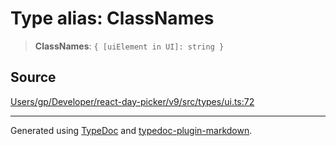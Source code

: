 # Type alias: ClassNames

> **ClassNames**: `{ [uiElement in UI]: string }`

## Source

[Users/gp/Developer/react-day-picker/v9/src/types/ui.ts:72](https://github.com/gpbl/react-day-picker/blob/005599683/src/types/ui.ts#L72)

***

Generated using [TypeDoc](https://typedoc.org) and [typedoc-plugin-markdown](https://typedoc-plugin-markdown.org).
